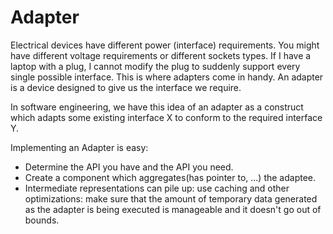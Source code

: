 # Adapter
Electrical devices have different power (interface) requirements. You might have different voltage requirements or different sockets types. If I have a laptop with a plug, I cannot modify the plug to suddenly support every single possible interface. This is where adapters come in handy. An adapter is a device designed to give us the interface we require.

In software engineering, we have this idea of an adapter as a construct which adapts some existing interface X to conform to the required interface Y.

Implementing an Adapter is easy:
- Determine the API you have and the API you need.
- Create a component which aggregates(has pointer to, ...) the adaptee.
- Intermediate representations can pile up: use caching and other optimizations: make sure that the amount of temporary data generated as the adapter is being executed is manageable and it doesn't go out of bounds.